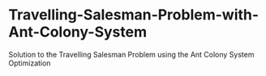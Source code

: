 # Travelling-Salesman-Problem-with-Ant-Colony-System
Solution to the Travelling Salesman Problem using the Ant Colony System Optimization
